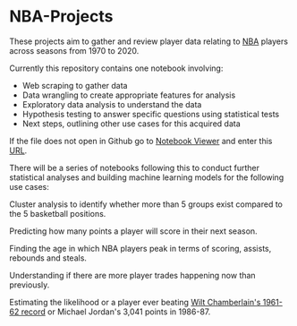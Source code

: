 # NBA-Projects

These projects aim to gather and review player data relating to [NBA](www.nba.com) players across seasons from 1970 to 2020. 

Currently this repository contains one notebook involving:
* Web scraping to gather data
* Data wrangling to create appropriate features for analysis
* Exploratory data analysis to understand the data
* Hypothesis testing to answer specific questions using statistical tests
* Next steps, outlining other use cases for this acquired data

If the file does not open in Github go to [Notebook Viewer](https://nbviewer.jupyter.org/) and enter this [URL](https://github.com/georgeboorman/NBA-Projects/blob/main/Analysing_NBA_Player_Performance_between_1970_and_2020.ipynb). 

There will be a series of notebooks following this to conduct further statistical analyses and building machine learning models for the following use cases:

Cluster analysis to identify whether more than 5 groups exist compared to the 5 basketball positions.

Predicting how many points a player will score in their next season.

Finding the age in which NBA players peak in terms of scoring, assists, rebounds and steals.

Understanding if there are more player trades happening now than previously.

Estimating the likelihood or a player ever beating [Wilt Chamberlain's 1961-62 record](https://en.wikipedia.org/wiki/List_of_National_Basketball_Association_annual_scoring_leaders) or Michael Jordan's 3,041 points in 1986-87. 

